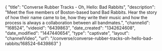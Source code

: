 {
    "title": "Converse Rubber Tracks - Oh, Hello: Bad Rabbits",
    "description": "Meet the five members of Boston-based band Bad Rabbits. Hear the story of how their name came to be, how they write their music and how the process is always a collaboration between all bandmates.",
    "channelid": "168524",
    "videoid": "6439863",
    "date_created": "1342624608",
    "date_modified": "1447440654",
    "type": "captivate",
    "layout": "channelVideo",
    "url": "\/converse\/converse-rubber-tracks-oh-hello-bad-rabbits\/168524-6439863"
}
